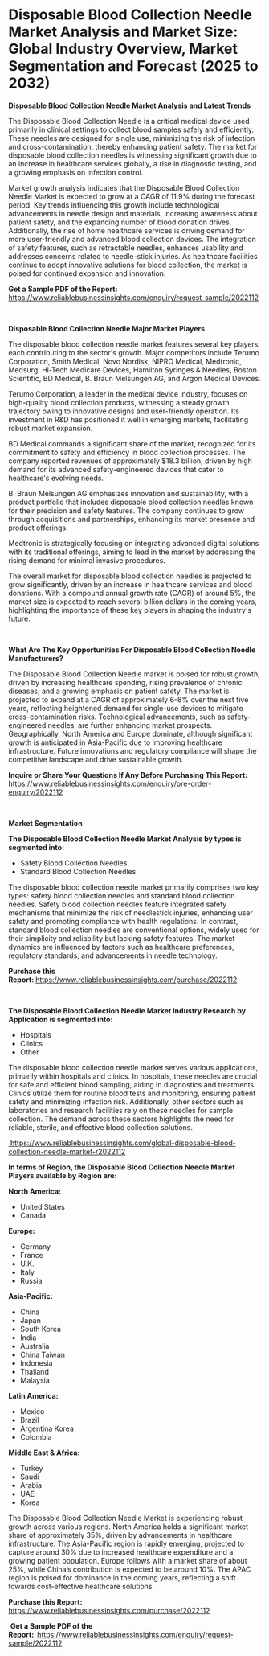 <p><h1>Disposable Blood Collection Needle Market Analysis and Market Size: Global Industry Overview, Market Segmentation and Forecast (2025 to 2032)</h1></p><p><strong>Disposable Blood Collection Needle Market Analysis and Latest Trends</strong></p>
<p><p>The Disposable Blood Collection Needle is a critical medical device used primarily in clinical settings to collect blood samples safely and efficiently. These needles are designed for single use, minimizing the risk of infection and cross-contamination, thereby enhancing patient safety. The market for disposable blood collection needles is witnessing significant growth due to an increase in healthcare services globally, a rise in diagnostic testing, and a growing emphasis on infection control.</p><p>Market growth analysis indicates that the Disposable Blood Collection Needle Market is expected to grow at a CAGR of 11.9% during the forecast period. Key trends influencing this growth include technological advancements in needle design and materials, increasing awareness about patient safety, and the expanding number of blood donation drives. Additionally, the rise of home healthcare services is driving demand for more user-friendly and advanced blood collection devices. The integration of safety features, such as retractable needles, enhances usability and addresses concerns related to needle-stick injuries. As healthcare facilities continue to adopt innovative solutions for blood collection, the market is poised for continued expansion and innovation.</p></p>
<p><strong>Get a Sample PDF of the Report:&nbsp;</strong> <a href="https://www.reliablebusinessinsights.com/enquiry/request-sample/2022112?utm_campaign=950&utm_medium=2&utm_source=Github&utm_content=ia&utm_term=13042025&utm_id=disposable-blood-collection-needle">https://www.reliablebusinessinsights.com/enquiry/request-sample/2022112</a></p>
<p>&nbsp;</p>
<p><strong>Disposable Blood Collection Needle Major Market Players</strong></p>
<p><p>The disposable blood collection needle market features several key players, each contributing to the sector's growth. Major competitors include Terumo Corporation, Smith Medical, Novo Nordisk, NIPRO Medical, Medtronic, Medsurg, Hi-Tech Medicare Devices, Hamilton Syringes & Needles, Boston Scientific, BD Medical, B. Braun Melsungen AG, and Argon Medical Devices. </p><p>Terumo Corporation, a leader in the medical device industry, focuses on high-quality blood collection products, witnessing a steady growth trajectory owing to innovative designs and user-friendly operation. Its investment in R&D has positioned it well in emerging markets, facilitating robust market expansion.</p><p>BD Medical commands a significant share of the market, recognized for its commitment to safety and efficiency in blood collection processes. The company reported revenues of approximately $18.3 billion, driven by high demand for its advanced safety-engineered devices that cater to healthcare's evolving needs.</p><p>B. Braun Melsungen AG emphasizes innovation and sustainability, with a product portfolio that includes disposable blood collection needles known for their precision and safety features. The company continues to grow through acquisitions and partnerships, enhancing its market presence and product offerings.</p><p>Medtronic is strategically focusing on integrating advanced digital solutions with its traditional offerings, aiming to lead in the market by addressing the rising demand for minimal invasive procedures. </p><p>The overall market for disposable blood collection needles is projected to grow significantly, driven by an increase in healthcare services and blood donations. With a compound annual growth rate (CAGR) of around 5%, the market size is expected to reach several billion dollars in the coming years, highlighting the importance of these key players in shaping the industry's future.</p></p>
<p>&nbsp;</p>
<p><strong>What Are The Key Opportunities For Disposable Blood Collection Needle Manufacturers?</strong></p>
<p><p>The Disposable Blood Collection Needle market is poised for robust growth, driven by increasing healthcare spending, rising prevalence of chronic diseases, and a growing emphasis on patient safety. The market is projected to expand at a CAGR of approximately 6-8% over the next five years, reflecting heightened demand for single-use devices to mitigate cross-contamination risks. Technological advancements, such as safety-engineered needles, are further enhancing market prospects. Geographically, North America and Europe dominate, although significant growth is anticipated in Asia-Pacific due to improving healthcare infrastructure. Future innovations and regulatory compliance will shape the competitive landscape and drive sustainable growth.</p></p>
<p><strong>Inquire or Share Your Questions If Any Before Purchasing This Report:</strong> <a href="https://www.reliablebusinessinsights.com/enquiry/pre-order-enquiry/2022112?utm_campaign=950&utm_medium=2&utm_source=Github&utm_content=ia&utm_term=13042025&utm_id=disposable-blood-collection-needle">https://www.reliablebusinessinsights.com/enquiry/pre-order-enquiry/2022112</a></p>
<p>&nbsp;</p>
<p><strong>Market Segmentation</strong></p>
<p><strong>The Disposable Blood Collection Needle Market Analysis by types is segmented into:</strong></p>
<p><ul><li>Safety Blood Collection Needles</li><li>Standard Blood Collection Needles</li></ul></p>
<p><p>The disposable blood collection needle market primarily comprises two key types: safety blood collection needles and standard blood collection needles. Safety blood collection needles feature integrated safety mechanisms that minimize the risk of needlestick injuries, enhancing user safety and promoting compliance with health regulations. In contrast, standard blood collection needles are conventional options, widely used for their simplicity and reliability but lacking safety features. The market dynamics are influenced by factors such as healthcare preferences, regulatory standards, and advancements in needle technology.</p></p>
<p><strong>Purchase this Report:&nbsp;</strong><a href="https://www.reliablebusinessinsights.com/purchase/2022112?utm_campaign=950&utm_medium=2&utm_source=Github&utm_content=ia&utm_term=13042025&utm_id=disposable-blood-collection-needle">https://www.reliablebusinessinsights.com/purchase/2022112</a></p>
<p>&nbsp;</p>
<p><strong>The Disposable Blood Collection Needle Market Industry Research by Application is segmented into:</strong></p>
<p><ul><li>Hospitals</li><li>Clinics</li><li>Other</li></ul></p>
<p><p>The disposable blood collection needle market serves various applications, primarily within hospitals and clinics. In hospitals, these needles are crucial for safe and efficient blood sampling, aiding in diagnostics and treatments. Clinics utilize them for routine blood tests and monitoring, ensuring patient safety and minimizing infection risk. Additionally, other sectors such as laboratories and research facilities rely on these needles for sample collection. The demand across these sectors highlights the need for reliable, sterile, and effective blood collection solutions.</p></p>
<p><a href="https://www.reliablebusinessinsights.com/global-disposable-blood-collection-needle-market-r2022112?utm_campaign=950&utm_medium=2&utm_source=Github&utm_content=ia&utm_term=13042025&utm_id=disposable-blood-collection-needle">&nbsp;https://www.reliablebusinessinsights.com/global-disposable-blood-collection-needle-market-r2022112</a></p>
<p><strong>In terms of Region, the Disposable Blood Collection Needle Market Players available by Region are:</strong></p>
<p>
    <p> <strong> North America: </strong>
        <ul>
            <li>United States</li>
            <li>Canada</li>
        </ul>
        </p> 
    <p> <strong> Europe: </strong>
        <ul>
            <li>Germany</li>
            <li>France</li>
            <li>U.K.</li>
            <li>Italy</li>
            <li>Russia</li>
        </ul>
        </p> 
    <p> <strong> Asia-Pacific: </strong>
        <ul>
            <li>China</li>
            <li>Japan</li>
            <li>South Korea</li>
            <li>India</li>
            <li>Australia</li>
            <li>China Taiwan</li>
            <li>Indonesia</li>
            <li>Thailand</li>
            <li>Malaysia</li>
        </ul>
        </p> 
    <p> <strong> Latin America: </strong>
        <ul>
            <li>Mexico</li>
            <li>Brazil</li>
            <li>Argentina Korea</li>
            <li>Colombia</li>
        </ul>
        </p> 
    <p> <strong> Middle East & Africa: </strong>
        <ul>
            <li>Turkey</li>
            <li>Saudi</li>
            <li>Arabia</li>
            <li>UAE</li>
            <li>Korea</li>
        </ul>
    </p>
    </p>
<p><p>The Disposable Blood Collection Needle Market is experiencing robust growth across various regions. North America holds a significant market share of approximately 35%, driven by advancements in healthcare infrastructure. The Asia-Pacific region is rapidly emerging, projected to capture around 30% due to increased healthcare expenditure and a growing patient population. Europe follows with a market share of about 25%, while China’s contribution is expected to be around 10%. The APAC region is poised for dominance in the coming years, reflecting a shift towards cost-effective healthcare solutions.</p></p>
<p><strong>Purchase this Report: </strong><a href="https://www.reliablebusinessinsights.com/purchase/2022112?utm_campaign=950&utm_medium=2&utm_source=Github&utm_content=ia&utm_term=13042025&utm_id=disposable-blood-collection-needle">https://www.reliablebusinessinsights.com/purchase/2022112</a></p>
<p>&nbsp;<strong>Get a Sample PDF of the Report:&nbsp;&nbsp;</strong><a href="https://www.reliablebusinessinsights.com/enquiry/request-sample/2022112?utm_campaign=950&utm_medium=2&utm_source=Github&utm_content=ia&utm_term=13042025&utm_id=disposable-blood-collection-needle">https://www.reliablebusinessinsights.com/enquiry/request-sample/2022112</a></p>
<p><strong></strong></p>
<p><p></p><p></p><p></p></p>